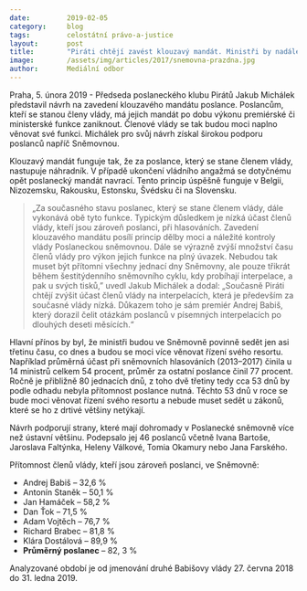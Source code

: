 ```yaml
---
date:         2019-02-05
category:     blog
tags:         celostátní právo-a-justice
layout:       post
title:        "Piráti chtějí zavést klouzavý mandát. Ministři by nadále neměli zastávat post poslance"
image:        /assets/img/articles/2017/snemovna-prazdna.jpg
author:       Mediální odbor
---
```


Praha, 5. února 2019 - Předseda poslaneckého klubu Pirátů Jakub Michálek představil návrh na zavedení klouzavého mandátu poslance. Poslancům, kteří se stanou členy vlády, má jejich mandát po dobu výkonu premiérské či ministerské funkce zaniknout. Členové vlády se tak budou moci naplno věnovat své funkci. Michálek pro svůj návrh získal širokou podporu poslanců napříč Sněmovnou. 

Klouzavý mandát funguje tak, že za poslance, který se stane členem vlády, nastupuje náhradník. V případě ukončení vládního angažmá se dotyčnému opět poslanecký mandát navrací. Tento princip úspěšně funguje v Belgii, Nizozemsku, Rakousku, Estonsku, Švédsku či na Slovensku.

> „Za současného stavu poslanec, který se stane členem vlády, dále vykonává obě tyto funkce. Typickým důsledkem je nízká účast členů vlády, kteří jsou zároveň poslanci, při hlasováních. Zavedení klouzavého mandátu posílí princip dělby moci a náležité kontroly vlády Poslaneckou sněmovnou. Dále se výrazně zvýší množství času členů vlády pro výkon jejich funkce na plný úvazek. Nebudou tak muset být přítomni všechny jednací dny Sněmovny, ale pouze třikrát během šestitýdenního sněmovního cyklu, kdy probíhají interpelace, a pak u svých tisků,” uvedl Jakub Michálek a dodal: „Současně Piráti chtějí zvýšit účast členů vlády na interpelacích, která je především za současné vlády nízká. Důkazem toho je sám premiér Andrej Babiš, který dorazil čelit otázkám poslanců v písemných interpelacích po dlouhých deseti měsících.“

Hlavní přínos by byl, že ministři budou ve Sněmovně povinně sedět jen asi třetinu času, co dnes a budou se moci více věnovat řízení svého resortu. Například průměrná účast při sněmovních hlasováních (2013–2017) činila u 14 ministrů celkem 54 procent, průměr za ostatní poslance činil 77 procent. Ročně je přibližně 80 jednacích dnů, z toho dvě třetiny tedy cca 53 dnů by podle odhadu nebyla přítomnost poslance nutná. Těchto 53 dnů v roce se bude moci věnovat řízení svého resortu a nebude muset sedět u zákonů, které se ho z drtivé většiny netýkají. 

Návrh podporují strany, které mají dohromady v Poslanecké sněmovně více než ústavní většinu. Podepsalo jej 46 poslanců včetně Ivana Bartoše, Jaroslava Faltýnka, Heleny Válkové, Tomia Okamury nebo Jana Farského.

Přítomnost členů vlády, kteří jsou zároveň poslanci, ve Sněmovně:

* Andrej Babiš – 32,6 %
* Antonín Staněk – 50,1 %
* Jan Hamáček – 58,2 %
* Dan Ťok – 71,5 %
* Adam Vojtěch – 76,7 %
* Richard Brabec – 81,8 %
* Klára Dostálová – 89,9 %
* **Průměrný poslanec** – 82, 3 %

Analyzované období je od jmenování druhé Babišovy vlády 27. června 2018 do 31. ledna 2019.
